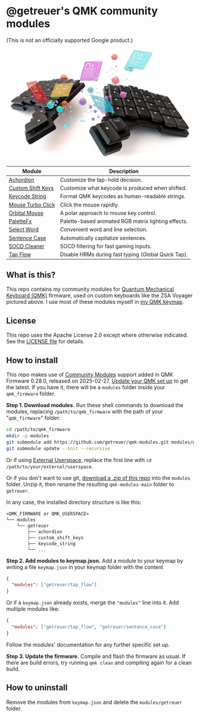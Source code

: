 # @getreuer's QMK community modules

(This is not an officially supported Google product.)

![](doc/banner.jpg)

| Module                                    | Description                                           |
|-------------------------------------------|-------------------------------------------------------|
| [Achordion](./achordion/)                 | Customize the tap-hold decision.                      |
| [Custom Shift Keys](./custom_shift_keys/) | Customize what keycode is produced when shifted.      |
| [Keycode String](./keycode_string/)       | Format QMK keycodes as human-readable strings.        |
| [Mouse Turbo Click](./mouse_turbo_click/) | Click the mouse rapidly.                              |
| [Orbital Mouse](./orbital_mouse/)         | A polar approach to mouse key control.                |
| [PaletteFx](./palettefx/)                 | Palette-based animated RGB matrix lighting effects.   |
| [Select Word](./select_word/)             | Convenient word and line selection.                   |
| [Sentence Case](./sentence_case/)         | Automatically capitalize sentences.                   |
| [SOCD Cleaner](./socd_cleaner/)           | SOCD filtering for fast gaming inputs.                |
| [Tap Flow](./tap_flow/)                   | Disable HRMs during fast typing (Global Quick Tap).   |


## What is this?

This repo contains my community modules for [Quantum Mechanical Keyboard
(QMK)](https://docs.qmk.fm) firmware, used on custom keyboards like the ZSA
Voyager pictured above. I use most of these modules myself in [my QMK
keymap](https://github.com/getreuer/qmk-keymap).


## License

This repo uses the Apache License 2.0 except where otherwise indicated. See the
[LICENSE file](LICENSE.txt) for details.


## How to install

This repo makes use of [Community
Modules](https://getreuer.info/posts/keyboards/qmk-community-modules/index.html)
support added in QMK Firmware 0.28.0, released on 2025-02-27. [Update your QMK
set
up](https://docs.qmk.fm/newbs_git_using_your_master_branch#updating-your-master-branch)
to get the latest. If you have it, there will be a `modules` folder inside your
`qmk_firmware` folder.

**Step 1. Download modules.** Run these shell commands to download the
modules, replacing `/path/to/qmk_firmware` with the path of your
"`qmk_firmware`" folder:

```sh
cd /path/to/qmk_firmware
mkdir -p modules
git submodule add https://github.com/getreuer/qmk-modules.git modules/getreuer
git submodule update --init --recursive
```

Or if using [External
Userspace](https://docs.qmk.fm/newbs_external_userspace), replace the first
line with `cd /path/to/your/external/userspace`.

Or if you don't want to use git, [download a .zip of this
repo](https://github.com/getreuer/qmk-modules/archive/refs/heads/main.zip) into
the `modules` folder. Unzip it, then rename the resulting `qmk-modules-main`
folder to `getreuer`.

In any case, the installed directory structure is like this:

    <QMK_FIRMWARE or QMK_USERSPACE>
    └── modules
        └── getreuer
            ├── achordion
            ├── custom_shift_keys
            ├── keycode_string
            └── ...

**Step 2. Add modules to keymap.json.** Add a module to your keymap by writing a
file `keymap.json` in your keymap folder with the content

```json
{
  "modules": ["getreuer/tap_flow"]
}
```

Or if a `keymap.json` already exists, merge the `"modules"` line into it. Add
multiple modules like:

```json
{
  "modules": ["getreuer/tap_flow", "getreuer/sentence_case"]
}
```

Follow the modules' documentation for any further specific set up.

**Step 3. Update the firmware.** Compile and flash the firmware as usual. If
there are build errors, try running `qmk clean` and compiling again for a clean
build.


## How to uninstall

Remove the modules from `keymap.json` and delete the `modules/getreuer` folder.

